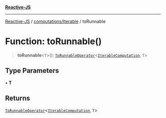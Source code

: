 [**Reactive-JS**](../../../README.md)

***

[Reactive-JS](../../../README.md) / [computations/Iterable](../README.md) / toRunnable

# Function: toRunnable()

> **toRunnable**\<`T`\>(): [`ToRunnableOperator`](../../type-aliases/ToRunnableOperator.md)\<[`IterableComputation`](../interfaces/IterableComputation.md), `T`\>

## Type Parameters

• **T**

## Returns

[`ToRunnableOperator`](../../type-aliases/ToRunnableOperator.md)\<[`IterableComputation`](../interfaces/IterableComputation.md), `T`\>
